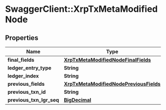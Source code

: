 # SwaggerClient::XrpTxMetaModifiedNode

## Properties
Name | Type | Description | Notes
------------ | ------------- | ------------- | -------------
**final_fields** | [**XrpTxMetaModifiedNodeFinalFields**](XrpTxMetaModifiedNodeFinalFields.md) |  | [optional] 
**ledger_entry_type** | **String** |  | [optional] 
**ledger_index** | **String** |  | [optional] 
**previous_fields** | [**XrpTxMetaModifiedNodePreviousFields**](XrpTxMetaModifiedNodePreviousFields.md) |  | [optional] 
**previous_txn_id** | **String** |  | [optional] 
**previous_txn_lgr_seq** | [**BigDecimal**](BigDecimal.md) |  | [optional] 

